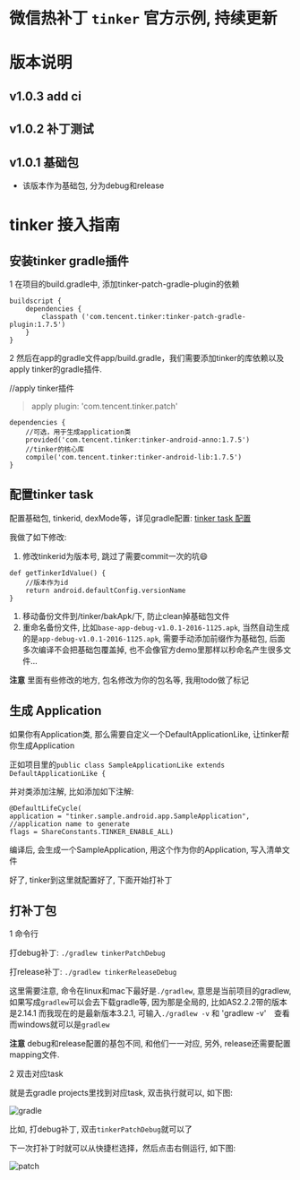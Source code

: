 # 微信热补丁 `tinker` 官方示例, 持续更新

# 版本说明

## v1.0.3 add ci

## v1.0.2 补丁测试

## v1.0.1 基础包

+ 该版本作为基础包, 分为debug和release

# tinker 接入指南

## 安装tinker gradle插件

1 在项目的build.gradle中, 添加tinker-patch-gradle-plugin的依赖

```
buildscript {
    dependencies {
        classpath ('com.tencent.tinker:tinker-patch-gradle-plugin:1.7.5')
    }
}
```

2 然后在app的gradle文件app/build.gradle，我们需要添加tinker的库依赖以及apply tinker的gradle插件.

//apply tinker插件
>apply plugin: 'com.tencent.tinker.patch'

```
dependencies {
    //可选，用于生成application类
    provided('com.tencent.tinker:tinker-android-anno:1.7.5')
    //tinker的核心库
    compile('com.tencent.tinker:tinker-android-lib:1.7.5')
}
```

## 配置tinker task

配置基础包, tinkerid, dexMode等，详见gradle配置: [tinker task 配置](https://github.com/jp1017/tinker-sample-android/blob/master/app/build.gradle)

我做了如下修改:

1. 修改tinkerid为版本号, 跳过了需要commit一次的坑:smile:
```
def getTinkerIdValue() {
    //版本作为id
    return android.defaultConfig.versionName
}
```
1. 移动备份文件到/tinker/bakApk/下, 防止clean掉基础包文件
1. 重命名备份文件, 比如`base-app-debug-v1.0.1-2016-1125.apk`, 当然自动生成的是`app-debug-v1.0.1-2016-1125.apk`, 需要手动添加前缀作为基础包, 后面多次编译不会把基础包覆盖掉, 也不会像官方demo里那样以秒命名产生很多文件...


**注意** 里面有些修改的地方, 包名修改为你的包名等, 我用todo做了标记

## 生成 Application

如果你有Application类, 那么需要自定义一个DefaultApplicationLike, 让tinker帮你生成Application

正如项目里的`public class SampleApplicationLike extends DefaultApplicationLike {`

并对类添加注解, 比如添加如下注解:

```
@DefaultLifeCycle(
application = "tinker.sample.android.app.SampleApplication",             //application name to generate
flags = ShareConstants.TINKER_ENABLE_ALL)
```

编译后, 会生成一个SampleApplication, 用这个作为你的Application, 写入清单文件

好了, tinker到这里就配置好了, 下面开始打补丁

## 打补丁包

1 命令行

打debug补丁: `./gradlew tinkerPatchDebug`

打release补丁: `./gradlew tinkerReleaseDebug`

这里需要注意, 命令在linux和mac下最好是`./gradlew`, 意思是当前项目的gradlew, 如果写成`gradlew`可以会去下载gradle等, 因为那是全局的, 比如AS2.2.2带的版本是2.14.1
而我现在的是最新版本3.2.1, 可输入`./gradlew -v` 和 'gradlew -v'　查看
而windows就可以是`gradlew`

**注意** debug和release配置的基包不同, 和他们一一对应, 另外, release还需要配置mapping文件.

2 双击对应task

就是去gradle projects里找到对应task, 双击执行就可以, 如下图:

![gradle](http://7xlah4.com1.z0.glb.clouddn.com/20161125%20125123tinker%20gradle.png)

比如, 打debug补丁, 双击`tinkerPatchDebug`就可以了

下一次打补丁时就可以从快捷栏选择，然后点击右侧运行, 如下图:

![patch](http://7xlah4.com1.z0.glb.clouddn.com/20161125130855tinker1.png)



